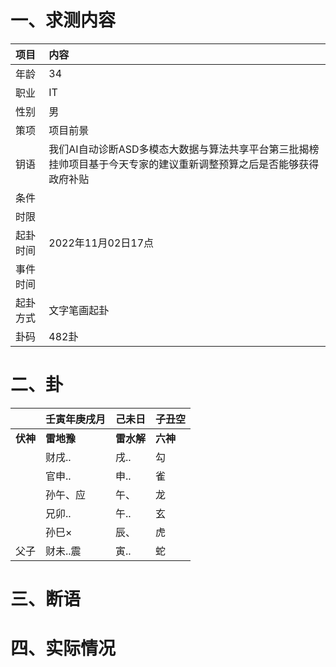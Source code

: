 # 一、求测内容
|项目|内容|
|:-|:-|
|年龄|34|
|职业|IT|
|性别|男|
|策项|项目前景|
|钥语|我们AI自动诊断ASD多模态大数据与算法共享平台第三批揭榜挂帅项目基于今天专家的建议重新调整预算之后是否能够获得政府补贴|
|条件||
|时限||
|起卦时间|2022年11月02日17点|
|事件时间||
|起卦方式|文字笔画起卦|
|卦码|482卦|

# 二、卦
||壬寅年庚戌月|己未日|子丑空|
|:-|:-|:-|:-|
|**伏神**|**雷地豫**|**雷水解**|**六神**|
||财戌..|戌..|勾|
||官申..|申..|雀|
||孙午、应|午、|龙|
||兄卯..|午..|玄|
||孙巳×|辰、|虎|
|父子|财未..震|寅..|蛇|


# 三、断语

# 四、实际情况